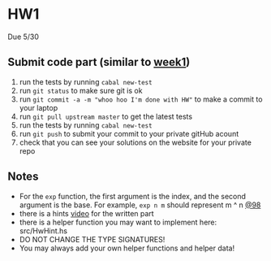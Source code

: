 # HW1
Due 5/30

## Submit code part (similar to [week1](../week1))
1. run the tests by running ```cabal new-test``` 
1. run ```git status``` to make sure git is ok
1. run ```git commit -a -m "whoo hoo I'm done with HW"``` to make a commit to your laptop
1. run ```git pull upstream master``` to get the latest tests
1. run the tests by running ```cabal new-test``` 
1. run ```git push``` to submit your commit to your private gitHub acount
1. check that you can see your solutions on the website for your private repo

## Notes
* For the `exp` function, the first argument is the index, and the second argument is the base. For example, `exp n m` should represent m ^ n [@98](https://piazza.com/class/jr9fgrf7efv7j0?cid=98)
* there is a hints [video](https://www.youtube.com/watch?v=EsR8xLJOEn4) for the written part
* there is a helper function you may want to implement here: src/HwHint.hs
* DO NOT CHANGE THE TYPE SIGNATURES!
* You may always add your own helper functions and helper data!

